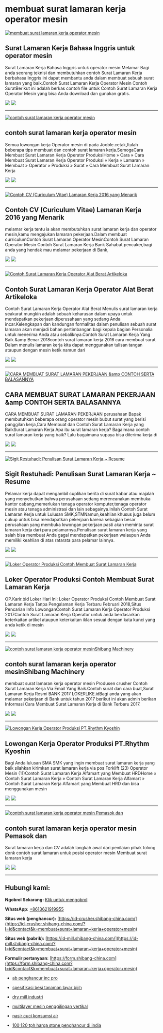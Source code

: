 # membuat surat lamaran kerja operator mesin

<a href="https://swt.shibang-china.com/?l=id&img&k=membuat+surat+lamaran+kerja+operator+mesin" target="_blank">![membuat surat lamaran kerja operator mesin](http://static.shibang-china.com/all-800x300/854.jpg)</a>

## Surat Lamaran Kerja Bahasa Inggris untuk operator mesin
Surat Lamaran Kerja Bahasa Inggris untuk operator mesin Melamar Bagi anda seorang teknisi dan membutuhkan contoh Surat Lamaran Kerja berbahasa Inggris ini dapat membantu anda dalam membuat sebuah surat lamaran yang baik.Contoh Surat Lamaran Kerja Operator Mesin Contoh SuratBerikut ini adalah berkas contoh file untuk Contoh Surat Lamaran Kerja Operator Mesin yang bisa Anda download dan gunakan gratis.


<a href="https://whatsapp.shibangsoft.com/WhatsApp.php" target="_blank" title="WhatsApp">![](http://static.shibang-china.com/icon/whatsapp.png)</a> <a href="https://swt.shibang-china.com/?l=id&icon&k=membuat+surat+lamaran+kerja+operator+mesin" target="_blank">![](http://static.shibang-china.com/icon/chat-id.png)</a>

---

<a href="https://swt.shibang-china.com/?l=id&img&k=membuat+surat+lamaran+kerja+operator+mesin" target="_blank">![contoh surat lamaran kerja operator mesin](http://static.shibang-china.com/all-800x300/896.jpg)</a>

## contoh surat lamaran kerja operator mesin
Semua lowongan kerja Operator mesin di pada Jooble.cetak,Itulah beberapa tips membuat dan contoh surat lamaran kerja.SemogaCara Membuat Surat Lamaran Kerja Operator ProduksiHome » Cara » Cara Membuat Surat Lamaran Kerja Operator Produksi » Kerja » Lamaran » Membuat » Operator » Produksi » Surat » Cara Membuat Surat Lamaran Kerja


<a href="https://whatsapp.shibangsoft.com/WhatsApp.php" target="_blank" title="WhatsApp">![](http://static.shibang-china.com/icon/whatsapp.png)</a> <a href="https://swt.shibang-china.com/?l=id&icon&k=membuat+surat+lamaran+kerja+operator+mesin" target="_blank">![](http://static.shibang-china.com/icon/chat-id.png)</a>

---

<a href="https://swt.shibang-china.com/?l=id&img&k=membuat+surat+lamaran+kerja+operator+mesin" target="_blank">![Contoh CV (Curiculum Vitae) Lamaran Kerja 2016 yang Menarik](http://static.shibang-china.com/all-800x300/780.jpg)</a>

## Contoh CV (Curiculum Vitae) Lamaran Kerja 2016 yang Menarik
melamar kerja tentu ia akan membutuhkan surat lamaran kerja dan operator mesin,kamu mengajukan lamaran pekerjaan.Dalam membuat curriculumContoh Surat Lamaran Operator MesinContoh Surat Lamaran Operator Mesin Contoh Surat Lamaran Kerja Bank Sahabat pencaker,bagi anda yang hendak mau melamar pekerjaan di Bank,


<a href="https://whatsapp.shibangsoft.com/WhatsApp.php" target="_blank" title="WhatsApp">![](http://static.shibang-china.com/icon/whatsapp.png)</a> <a href="https://swt.shibang-china.com/?l=id&icon&k=membuat+surat+lamaran+kerja+operator+mesin" target="_blank">![](http://static.shibang-china.com/icon/chat-id.png)</a>

---

<a href="https://swt.shibang-china.com/?l=id&img&k=membuat+surat+lamaran+kerja+operator+mesin" target="_blank">![Contoh Surat Lamaran Kerja Operator Alat Berat Artikeloka](http://static.shibang-china.com/all-800x300/483.jpg)</a>

## Contoh Surat Lamaran Kerja Operator Alat Berat Artikeloka
Contoh Surat Lamaran Kerja Operator Alat Berat Menulis surat lamaran kerja seakurat mungkin adalah sebuah keharusan dalam upaya untuk mendapatkan pekerjaan diperusahaan yang sedang Anda incar.Kelengkapan dan kandungan formalitas dalam penulisan sebuah surat lamaran akan menjadi bahan pertimbangan bagi kepala bagian Personalia untuk menerima Anda atau sebaliknya.Contoh Surat Lamaran Kerja Yang Baik &amp Benar 2018contoh surat lamaran kerja 2016 cara membuat surat Dalam menulis lamaran kerja kita dapat menggunakan tulisan tangan ataupun dengan mesin ketik namun dari


<a href="https://whatsapp.shibangsoft.com/WhatsApp.php" target="_blank" title="WhatsApp">![](http://static.shibang-china.com/icon/whatsapp.png)</a> <a href="https://swt.shibang-china.com/?l=id&icon&k=membuat+surat+lamaran+kerja+operator+mesin" target="_blank">![](http://static.shibang-china.com/icon/chat-id.png)</a>

---

<a href="https://swt.shibang-china.com/?l=id&img&k=membuat+surat+lamaran+kerja+operator+mesin" target="_blank">![CARA MEMBUAT SURAT LAMARAN PEKERJAAN &amp CONTOH SERTA BALASANNYA](http://static.shibang-china.com/all-800x300/707.jpg)</a>

## CARA MEMBUAT SURAT LAMARAN PEKERJAAN &amp CONTOH SERTA BALASANNYA
CARA MEMBUAT SURAT LAMARAN PEKERJAAN perusahaan Bapak membutuhkan beberapa orang operator mesin bubut surat yang berisi panggilan kerja,Cara Membuat dan Contoh Surat Lamaran Kerja yang BaikSurat Lamaran Kerja Apa itu surat lamaran kerja? Bagaimana contoh surat lamaran kerja yang baik? Lalu bagaimana supaya bisa diterima kerja di


<a href="https://whatsapp.shibangsoft.com/WhatsApp.php" target="_blank" title="WhatsApp">![](http://static.shibang-china.com/icon/whatsapp.png)</a> <a href="https://swt.shibang-china.com/?l=id&icon&k=membuat+surat+lamaran+kerja+operator+mesin" target="_blank">![](http://static.shibang-china.com/icon/chat-id.png)</a>

---

<a href="https://swt.shibang-china.com/?l=id&img&k=membuat+surat+lamaran+kerja+operator+mesin" target="_blank">![Sigit Restuhadi: Penulisan Surat Lamaran Kerja ~ Resume](http://static.shibang-china.com/all-800x300/1187.jpg)</a>

## Sigit Restuhadi: Penulisan Surat Lamaran Kerja ~ Resume
Pelamar kerja dapat mengambil cuplikan berita di surat kabar atau majalah yang menyebutkan bahwa perusahaan sedang merencanakan membuka kantor cabang,memerlukan tenaga operator komputer,tenaga operator mesin atau tenaga administrasi dan lain sebagainya.Inilah Contoh Surat Lamaran Kerja untuk Lulusan SMK,STMNamun,keahlian khusus juga belum cukup untuk bisa mendapatkan pekerjaan karena sebagian besar perusahaan yang membuka lowongan pekerjaan pasti akan meminta surat lamaran kerja dari para pelamarnya.Penulisan surat lamaran kerja yang salah bisa membuat Anda gagal mendapatkan pekerjaan walaupun Anda memiliki keahlian di atas ratarata para pelamar lainnya.


<a href="https://whatsapp.shibangsoft.com/WhatsApp.php" target="_blank" title="WhatsApp">![](http://static.shibang-china.com/icon/whatsapp.png)</a> <a href="https://swt.shibang-china.com/?l=id&icon&k=membuat+surat+lamaran+kerja+operator+mesin" target="_blank">![](http://static.shibang-china.com/icon/chat-id.png)</a>

---

<a href="https://swt.shibang-china.com/?l=id&img&k=membuat+surat+lamaran+kerja+operator+mesin" target="_blank">![Loker Operator Produksi Contoh Membuat Surat Lamaran Kerja](http://static.shibang-china.com/all-800x300/836.jpg)</a>

## Loker Operator Produksi Contoh Membuat Surat Lamaran Kerja
OP.Karir.bid Loker Hari Ini: Loker Operator Produksi Contoh Membuat Surat Lamaran Kerja Tanpa Pengalaman Kerja Terbaru Februari 2018,Situs Pencarian Info LowonganContoh Surat Lamaran Kerja Operator Produksi 2017Contoh Surat Lamaran Kerja Operator untuk anda berdasarkan keterkaitan artikel ataupun keterkaitan iklan sesuai dengan kata kunci yang anda ketik di mesin


<a href="https://whatsapp.shibangsoft.com/WhatsApp.php" target="_blank" title="WhatsApp">![](http://static.shibang-china.com/icon/whatsapp.png)</a> <a href="https://swt.shibang-china.com/?l=id&icon&k=membuat+surat+lamaran+kerja+operator+mesin" target="_blank">![](http://static.shibang-china.com/icon/chat-id.png)</a>

---

<a href="https://swt.shibang-china.com/?l=id&img&k=membuat+surat+lamaran+kerja+operator+mesin" target="_blank">![contoh surat lamaran kerja operator mesinShibang Machinery](http://static.shibang-china.com/all-800x300/1306.jpg)</a>

## contoh surat lamaran kerja operator mesinShibang Machinery
membuat surat lamaran kerja operator mesin Produsen crusher Contoh Surat Lamaran Kerja Via Email Yang Baik.Contoh surat dan cara buat,Surat Lamaran Kerja Resmi BANK 2017 LOKERLIKE.idBagi anda yang akan melamar pekerjaan di Bank untuk tahun 2017 berikut ini akan admin berikan Informasi Cara Membuat Surat Lamaran Kerja di Bank Terbaru 2017.


<a href="https://whatsapp.shibangsoft.com/WhatsApp.php" target="_blank" title="WhatsApp">![](http://static.shibang-china.com/icon/whatsapp.png)</a> <a href="https://swt.shibang-china.com/?l=id&icon&k=membuat+surat+lamaran+kerja+operator+mesin" target="_blank">![](http://static.shibang-china.com/icon/chat-id.png)</a>

---

<a href="https://swt.shibang-china.com/?l=id&img&k=membuat+surat+lamaran+kerja+operator+mesin" target="_blank">![Lowongan Kerja Operator Produksi PT.Rhythm Kyoshin](http://static.shibang-china.com/all-800x300/936.jpg)</a>

## Lowongan Kerja Operator Produksi PT.Rhythm Kyoshin
Bagi Anda lulusan SMA SMK yang ingin membuat surat lamaran kerja yang baik silahkan kirimkan surat lamaran kerja via pos Forklift (23) Operator Mesin (11)Contoh Surat Lamaran Kerja Alfamart yang Membuat HRDHome » Contoh Surat Lamaran Kerja » Contoh Surat Lamaran Kerja Alfamart » Contoh Surat Lamaran Kerja Alfamart yang Membuat HRD dan bisa menggunakan mesin


<a href="https://whatsapp.shibangsoft.com/WhatsApp.php" target="_blank" title="WhatsApp">![](http://static.shibang-china.com/icon/whatsapp.png)</a> <a href="https://swt.shibang-china.com/?l=id&icon&k=membuat+surat+lamaran+kerja+operator+mesin" target="_blank">![](http://static.shibang-china.com/icon/chat-id.png)</a>

---

<a href="https://swt.shibang-china.com/?l=id&img&k=membuat+surat+lamaran+kerja+operator+mesin" target="_blank">![contoh surat lamaran kerja operator mesin Pemasok dan](http://static.shibang-china.com/all-800x300/81.jpg)</a>

## contoh surat lamaran kerja operator mesin Pemasok dan
Surat lamaran kerja dan CV adalah langkah awal dari penilaian pihak tolong donk contoh surat lamaran untuk posisi operator mesin Membuat surat lamaran kerja

<a href="https://whatsapp.shibangsoft.com/WhatsApp.php" target="_blank" title="WhatsApp">![](http://static.shibang-china.com/icon/whatsapp.png)</a> <a href="https://swt.shibang-china.com/?l=id&icon&k=membuat+surat+lamaran+kerja+operator+mesin" target="_blank">![](http://static.shibang-china.com/icon/chat-id.png)</a>

---
## Hubungi kami:

**Ngobrol Sekarang:** [Klik untuk mengobrol](https://swt.shibang-china.com?l=id&contact&k=membuat+surat+lamaran+kerja+operator+mesin)

**WhatsApp:**  [+8613621919955](https://whatsapp.shibangsoft.com/WhatsApp.php)

**Situs web (penghancur):** [https://id-crusher.shibang-china.com/](https://id-crusher.shibang-china.com/?l=id&contact&k=membuat+surat+lamaran+kerja+operator+mesin)

**Situs web (pabrik):** [https://id-mill.shibang-china.com/](https://id-mill.shibang-china.com/?l=id&contact&k=membuat+surat+lamaran+kerja+operator+mesin)

**Formulir pertanyaan:** [https://form.shibang-china.com](https://form.shibang-china.com?l=id&contact&k=membuat+surat+lamaran+kerja+operator+mesin)

* [ab penghancur inc pro](../39/ab%20penghancur%20inc%20pro.md)

* [spesifikasi besi tanaman layar bijih](../40/spesifikasi%20besi%20tanaman%20layar%20bijih.md)

* [dry mill industri](../31/dry%20mill%20industri.md)

* [multilayer mesin penggilingan vertikal](../39/multilayer%20mesin%20penggilingan%20vertikal.md)

* [pasir cuci konsumsi air](../31/pasir%20cuci%20konsumsi%20air.md)

* [100 120 tph harga stone penghancur di india](../40/100%20120%20tph%20harga%20stone%20penghancur%20di%20india.md)